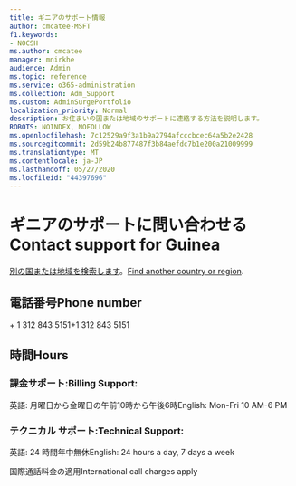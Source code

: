 ```yaml
---
title: ギニアのサポート情報
author: cmcatee-MSFT
f1.keywords:
- NOCSH
ms.author: cmcatee
manager: mnirkhe
audience: Admin
ms.topic: reference
ms.service: o365-administration
ms.collection: Adm_Support
ms.custom: AdminSurgePortfolio
localization_priority: Normal
description: お住まいの国または地域のサポートに連絡する方法を説明します。
ROBOTS: NOINDEX, NOFOLLOW
ms.openlocfilehash: 7c12529a9f3a1b9a2794afcccbcec64a5b2e2428
ms.sourcegitcommit: 2d59b24b877487f3b84aefdc7b1e200a21009999
ms.translationtype: MT
ms.contentlocale: ja-JP
ms.lasthandoff: 05/27/2020
ms.locfileid: "44397696"
---
```

# <a name="contact-support-for-guinea"></a><span data-ttu-id="93f46-103">ギニアのサポートに問い合わせる</span><span class="sxs-lookup"><span data-stu-id="93f46-103">Contact support for Guinea</span></span>

<span data-ttu-id="93f46-104">[別の国または地域を検索します](../contact-support-for-business-products.md)。</span><span class="sxs-lookup"><span data-stu-id="93f46-104">[Find another country or region](../contact-support-for-business-products.md).</span></span>

## <a name="phone-number"></a><span data-ttu-id="93f46-105">電話番号</span><span class="sxs-lookup"><span data-stu-id="93f46-105">Phone number</span></span>
<span data-ttu-id="93f46-106">+ 1 312 843 5151</span><span class="sxs-lookup"><span data-stu-id="93f46-106">+1 312 843 5151</span></span>

## <a name="hours"></a><span data-ttu-id="93f46-107">時間</span><span class="sxs-lookup"><span data-stu-id="93f46-107">Hours</span></span>
### <a name="billing-support"></a><span data-ttu-id="93f46-108">課金サポート:</span><span class="sxs-lookup"><span data-stu-id="93f46-108">Billing Support:</span></span>

<span data-ttu-id="93f46-109">英語: 月曜日から金曜日の午前10時から午後6時</span><span class="sxs-lookup"><span data-stu-id="93f46-109">English: Mon-Fri 10 AM-6 PM</span></span>

### <a name="technical-support"></a><span data-ttu-id="93f46-110">テクニカル サポート:</span><span class="sxs-lookup"><span data-stu-id="93f46-110">Technical Support:</span></span>

<span data-ttu-id="93f46-111">英語: 24 時間年中無休</span><span class="sxs-lookup"><span data-stu-id="93f46-111">English: 24 hours a day, 7 days a week</span></span>

<span data-ttu-id="93f46-112">国際通話料金の適用</span><span class="sxs-lookup"><span data-stu-id="93f46-112">International call charges apply</span></span>
